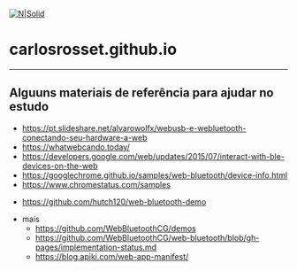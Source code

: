 [![N|Solid](https://mirar.solutions/images/logo.png)](https://mirar.solutions)
# carlosrosset.github.io
---

## Alguuns materiais de referência para ajudar no estudo

 - https://pt.slideshare.net/alvarowolfx/webusb-e-webluetooth-conectando-seu-hardware-a-web
 - https://whatwebcando.today/
 - https://developers.google.com/web/updates/2015/07/interact-with-ble-devices-on-the-web
 - https://googlechrome.github.io/samples/web-bluetooth/device-info.html
 - https://www.chromestatus.com/samples
 * https://github.com/hutch120/web-bluetooth-demo
 - mais
    - https://github.com/WebBluetoothCG/demos
    - https://github.com/WebBluetoothCG/web-bluetooth/blob/gh-pages/implementation-status.md
   - https://blog.apiki.com/web-app-manifest/
